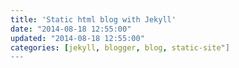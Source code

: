 ```yaml
---
title: 'Static html blog with Jekyll'
date: "2014-08-18 12:55:00"
updated: "2014-08-18 12:55:00"
categories: [jekyll, blogger, blog, static-site"]
---
```


